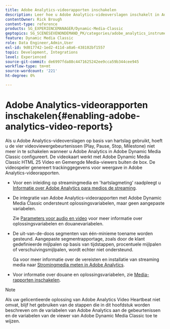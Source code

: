 ```yaml
---
title: Adobe Analytics-videorapporten inschakelen
description: Leer hoe u Adobe Analytics-videoverslagen inschakelt in Adobe Dynamic Media Classic.
contentOwner: Rick Brough
content-type: reference
products: SG_EXPERIENCEMANAGER/Dynamic-Media-Classic
geptopics: SG_SCENESEVENONDEMAND_PK/categories/adobe_analytics_instrumentation_kit
feature: Dynamic Media Classic
role: Data Engineer,Admin,User
exl-id: 9d017742-1ed2-411d-a8a6-438102bf1557
topic: Development, Integrations
level: Experienced
source-git-commit: de6997fda88c4471625242ee9cca59b344cee945
workflow-type: tm+mt
source-wordcount: '221'
ht-degree: 0%

---
```


# Adobe Analytics-videorapporten inschakelen{#enabling-adobe-analytics-video-reports}

Als u Adobe Analytics-videoverslagen op basis van hartslag gebruikt, hoeft u de vier videoviewergebeurtenissen (Play, Pause, Stop, Milestone) niet meer in te schakelen wanneer u Adobe Analytics in Adobe Dynamic Media Classic configureert. De videokaart werkt met Adobe Dynamic Media Classic HTML 25 Video en Gemengde Media-viewers buiten de box. De videospeler genereert trackinggegevens voor weergave in Adobe Analytics-videorapporten.

* Voor een inleiding op streamingmedia en &#39;hartslagmeting&#39; raadpleegt u [Informatie over Adobe Analytics para medios de streaming](https://experienceleague.adobe.com/nl/docs/media-analytics/using/media-overview).

* De integratie van Adobe Analytics-videorapporten met Adobe Dynamic Media Classic ondersteunt oplossingsvariabelen, maar geen aangepaste variabelen.

  Zie [Parameters voor audio en video](https://experienceleague.adobe.com/nl/docs/media-analytics/using/implementation/variables/audio-video-parameters) voor meer informatie over oplossingsvariabelen en douanevariabelen.

* De uit-van-de-doos segmenten van één-minieme toename worden gesteund. Aangepaste segmentrapportage, zoals door de klant gedefinieerde mijlpalen op basis van tijdstappen, procentuele mijlpalen of verschuivingsmijlpalen, wordt echter niet ondersteund.

  Ga voor meer informatie over de vereisten en installatie van streaming media naar [Stromingmedia meten in Adobe Analytics](https://experienceleague.adobe.com/nl/docs/media-analytics/using/media-overview).

* Voor informatie over douane en oplossingsvariabelen, zie [Media-rapporten inschakelen](https://experienceleague.adobe.com/nl/docs/media-analytics/using/media-reports/media-reports-enable#media-reports).

>[!NOTE]
>
>Als uw gelicentieerde oplossing van Adobe Analytics Video Heartbeat niet omvat, blijf het gebruiken van de stappen die in dit hoofdstuk worden beschreven om de variabelen van Adobe Analytics aan de gebeurtenissen en de variabelen van de viewer van Adobe Dynamic Media Classic toe te wijzen.
